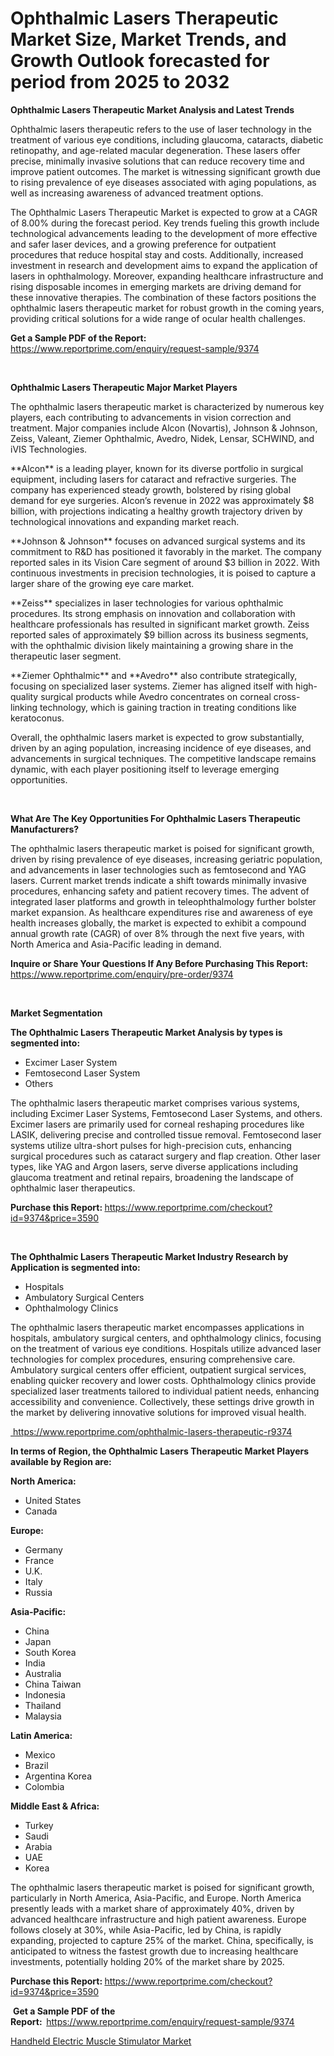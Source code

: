 <p><h1>Ophthalmic Lasers Therapeutic Market Size, Market Trends, and Growth Outlook forecasted for period from 2025 to 2032</h1></p><p><strong>Ophthalmic Lasers Therapeutic Market Analysis and Latest Trends</strong></p>
<p><p>Ophthalmic lasers therapeutic refers to the use of laser technology in the treatment of various eye conditions, including glaucoma, cataracts, diabetic retinopathy, and age-related macular degeneration. These lasers offer precise, minimally invasive solutions that can reduce recovery time and improve patient outcomes. The market is witnessing significant growth due to rising prevalence of eye diseases associated with aging populations, as well as increasing awareness of advanced treatment options.</p><p>The Ophthalmic Lasers Therapeutic Market is expected to grow at a CAGR of 8.00% during the forecast period. Key trends fueling this growth include technological advancements leading to the development of more effective and safer laser devices, and a growing preference for outpatient procedures that reduce hospital stay and costs. Additionally, increased investment in research and development aims to expand the application of lasers in ophthalmology. Moreover, expanding healthcare infrastructure and rising disposable incomes in emerging markets are driving demand for these innovative therapies. The combination of these factors positions the ophthalmic lasers therapeutic market for robust growth in the coming years, providing critical solutions for a wide range of ocular health challenges.</p></p>
<p><strong>Get a Sample PDF of the Report:&nbsp;</strong> <a href="https://www.reportprime.com/enquiry/request-sample/9374?utm_campaign=3085&utm_medium=2&utm_source=Github&utm_content=ia&utm_term=20032025&utm_id=ophthalmic-lasers-therapeutic">https://www.reportprime.com/enquiry/request-sample/9374</a></p>
<p>&nbsp;</p>
<p><strong>Ophthalmic Lasers Therapeutic Major Market Players</strong></p>
<p><p>The ophthalmic lasers therapeutic market is characterized by numerous key players, each contributing to advancements in vision correction and treatment. Major companies include Alcon (Novartis), Johnson & Johnson, Zeiss, Valeant, Ziemer Ophthalmic, Avedro, Nidek, Lensar, SCHWIND, and iVIS Technologies.</p><p>**Alcon** is a leading player, known for its diverse portfolio in surgical equipment, including lasers for cataract and refractive surgeries. The company has experienced steady growth, bolstered by rising global demand for eye surgeries. Alcon’s revenue in 2022 was approximately $8 billion, with projections indicating a healthy growth trajectory driven by technological innovations and expanding market reach.</p><p>**Johnson & Johnson** focuses on advanced surgical systems and its commitment to R&D has positioned it favorably in the market. The company reported sales in its Vision Care segment of around $3 billion in 2022. With continuous investments in precision technologies, it is poised to capture a larger share of the growing eye care market.</p><p>**Zeiss** specializes in laser technologies for various ophthalmic procedures. Its strong emphasis on innovation and collaboration with healthcare professionals has resulted in significant market growth. Zeiss reported sales of approximately $9 billion across its business segments, with the ophthalmic division likely maintaining a growing share in the therapeutic laser segment.</p><p>**Ziemer Ophthalmic** and **Avedro** also contribute strategically, focusing on specialized laser systems. Ziemer has aligned itself with high-quality surgical products while Avedro concentrates on corneal cross-linking technology, which is gaining traction in treating conditions like keratoconus.</p><p>Overall, the ophthalmic lasers market is expected to grow substantially, driven by an aging population, increasing incidence of eye diseases, and advancements in surgical techniques. The competitive landscape remains dynamic, with each player positioning itself to leverage emerging opportunities.</p></p>
<p>&nbsp;</p>
<p><strong>What Are The Key Opportunities For Ophthalmic Lasers Therapeutic Manufacturers?</strong></p>
<p><p>The ophthalmic lasers therapeutic market is poised for significant growth, driven by rising prevalence of eye diseases, increasing geriatric population, and advancements in laser technologies such as femtosecond and YAG lasers. Current market trends indicate a shift towards minimally invasive procedures, enhancing safety and patient recovery times. The advent of integrated laser platforms and growth in teleophthalmology further bolster market expansion. As healthcare expenditures rise and awareness of eye health increases globally, the market is expected to exhibit a compound annual growth rate (CAGR) of over 8% through the next five years, with North America and Asia-Pacific leading in demand.</p></p>
<p><strong>Inquire or Share Your Questions If Any Before Purchasing This Report:</strong> <a href="https://www.reportprime.com/enquiry/pre-order/9374?utm_campaign=3085&utm_medium=2&utm_source=Github&utm_content=ia&utm_term=20032025&utm_id=ophthalmic-lasers-therapeutic">https://www.reportprime.com/enquiry/pre-order/9374</a></p>
<p>&nbsp;</p>
<p><strong>Market Segmentation</strong></p>
<p><strong>The Ophthalmic Lasers Therapeutic Market Analysis by types is segmented into:</strong></p>
<p><ul><li>Excimer Laser System</li><li>Femtosecond Laser System</li><li>Others</li></ul></p>
<p><p>The ophthalmic lasers therapeutic market comprises various systems, including Excimer Laser Systems, Femtosecond Laser Systems, and others. Excimer lasers are primarily used for corneal reshaping procedures like LASIK, delivering precise and controlled tissue removal. Femtosecond laser systems utilize ultra-short pulses for high-precision cuts, enhancing surgical procedures such as cataract surgery and flap creation. Other laser types, like YAG and Argon lasers, serve diverse applications including glaucoma treatment and retinal repairs, broadening the landscape of ophthalmic laser therapeutics.</p></p>
<p><strong>Purchase this Report:&nbsp;</strong><a href="https://www.reportprime.com/checkout?id=9374&price=3590&utm_campaign=3085&utm_medium=2&utm_source=Github&utm_content=ia&utm_term=20032025&utm_id=ophthalmic-lasers-therapeutic">https://www.reportprime.com/checkout?id=9374&price=3590</a></p>
<p>&nbsp;</p>
<p><strong>The Ophthalmic Lasers Therapeutic Market Industry Research by Application is segmented into:</strong></p>
<p><ul><li>Hospitals</li><li>Ambulatory Surgical Centers</li><li>Ophthalmology Clinics</li></ul></p>
<p><p>The ophthalmic lasers therapeutic market encompasses applications in hospitals, ambulatory surgical centers, and ophthalmology clinics, focusing on the treatment of various eye conditions. Hospitals utilize advanced laser technologies for complex procedures, ensuring comprehensive care. Ambulatory surgical centers offer efficient, outpatient surgical services, enabling quicker recovery and lower costs. Ophthalmology clinics provide specialized laser treatments tailored to individual patient needs, enhancing accessibility and convenience. Collectively, these settings drive growth in the market by delivering innovative solutions for improved visual health.</p></p>
<p><a href="https://www.reportprime.com/ophthalmic-lasers-therapeutic-r9374?utm_campaign=3085&utm_medium=2&utm_source=Github&utm_content=ia&utm_term=20032025&utm_id=ophthalmic-lasers-therapeutic">&nbsp;https://www.reportprime.com/ophthalmic-lasers-therapeutic-r9374</a></p>
<p><strong>In terms of Region, the Ophthalmic Lasers Therapeutic Market Players available by Region are:</strong></p>
<p>
    <p> <strong> North America: </strong>
        <ul>
            <li>United States</li>
            <li>Canada</li>
        </ul>
        </p> 
    <p> <strong> Europe: </strong>
        <ul>
            <li>Germany</li>
            <li>France</li>
            <li>U.K.</li>
            <li>Italy</li>
            <li>Russia</li>
        </ul>
        </p> 
    <p> <strong> Asia-Pacific: </strong>
        <ul>
            <li>China</li>
            <li>Japan</li>
            <li>South Korea</li>
            <li>India</li>
            <li>Australia</li>
            <li>China Taiwan</li>
            <li>Indonesia</li>
            <li>Thailand</li>
            <li>Malaysia</li>
        </ul>
        </p> 
    <p> <strong> Latin America: </strong>
        <ul>
            <li>Mexico</li>
            <li>Brazil</li>
            <li>Argentina Korea</li>
            <li>Colombia</li>
        </ul>
        </p> 
    <p> <strong> Middle East & Africa: </strong>
        <ul>
            <li>Turkey</li>
            <li>Saudi</li>
            <li>Arabia</li>
            <li>UAE</li>
            <li>Korea</li>
        </ul>
    </p>
    </p>
<p><p>The ophthalmic lasers therapeutic market is poised for significant growth, particularly in North America, Asia-Pacific, and Europe. North America presently leads with a market share of approximately 40%, driven by advanced healthcare infrastructure and high patient awareness. Europe follows closely at 30%, while Asia-Pacific, led by China, is rapidly expanding, projected to capture 25% of the market. China, specifically, is anticipated to witness the fastest growth due to increasing healthcare investments, potentially holding 20% of the market share by 2025.</p></p>
<p><strong>Purchase this Report: </strong><a href="https://www.reportprime.com/checkout?id=9374&price=3590&utm_campaign=3085&utm_medium=2&utm_source=Github&utm_content=ia&utm_term=20032025&utm_id=ophthalmic-lasers-therapeutic">https://www.reportprime.com/checkout?id=9374&price=3590</a></p>
<p>&nbsp;<strong>Get a Sample PDF of the Report:&nbsp;&nbsp;</strong><a href="https://www.reportprime.com/enquiry/request-sample/9374?utm_campaign=3085&utm_medium=2&utm_source=Github&utm_content=ia&utm_term=20032025&utm_id=ophthalmic-lasers-therapeutic">https://www.reportprime.com/enquiry/request-sample/9374</a></p>
<p><strong></strong></p>
<p><p><a href="https://github.com/xalatieusope/Market-Research-Report-List-1/blob/main/handheld-electric-muscle-stimulator-market.md?utm_campaign=3085&utm_medium=2&utm_source=Github&utm_content=ia&utm_term=20032025&utm_id=ophthalmic-lasers-therapeutic">Handheld Electric Muscle Stimulator Market</a></p></p>